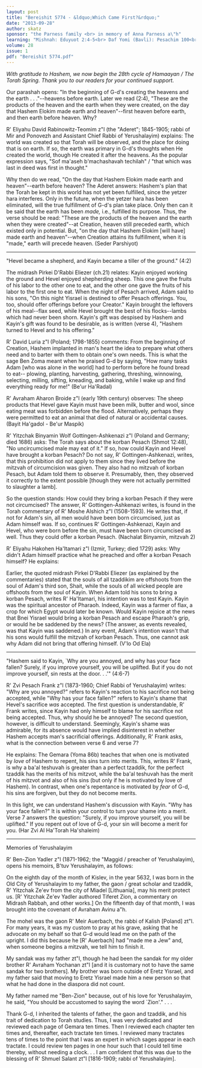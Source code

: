 ```yaml
---
layout: post
title: "Bereishit 5774 - &ldquo;Which Came First?&rdquo;"
date: "2013-09-28"
author: skatz
sponsor: "the Parness family <br> in memory of Anna Parness a\"h"
learning: "Mishnah: Eduyuot 2:4-5<br> Daf Yomi (Bavli): Pesachim 100<br> Halachah: Mishnah Berurah 305:9-11"
volume: 28
issue: 1
pdf: "Bereishit 5774.pdf"
---
```


*With gratitude to Hashem, we now begin  the 28th cycle of Hamaayan / The Torah Spring.  Thank you to our readers for your continued support.*


Our parashah opens: "In the beginning of G-d's creating the heavens and the earth . . ."--heavens before earth. Later we read (2:4), "These are the products of the heaven and the earth when they were created, on the day that Hashem Elokim made earth and heaven"--first heaven before earth, and then earth before heaven. Why?

R' Eliyahu David Rabinowitz-Teomim z"l (the "Aderet"; 1845-1905; rabbi of Mir and Ponovezh and Assistant Chief Rabbi of Yerushalayim) explains: The world was created so that Torah will be observed, and the place for doing that is on earth. If so, the earth was primary in G-d's thoughts when He created the world, though He created it after the heavens. As the popular expression says, "Sof ma'aseh b'machashavah techilah" / "that which was last in deed was first in thought."

Why then do we read, "On the day that Hashem Elokim made earth and heaven"--earth before heaven? The Aderet answers: Hashem's plan that the Torah be kept in this world has not yet been fulfilled, since the yetzer hara interferes. Only in the future, when the yetzer hara has been eliminated, will the true fulfillment of G-d's plan take place. Only then can it be said that the earth has been *made,* i.e., fulfilled its purpose. Thus, the verse should be read: "These are the products of the heaven and the earth when they were created"--at Creation, heaven still preceded earth, which existed only in potential. But, "on the day that Hashem Elokim \[will have\] made earth and heaven"--when Creation attains its fulfillment, when it is "made," earth will precede heaven. (Seder Parshiyot)

********

"Hevel became a shepherd, and Kayin became a tiller of the  ground." (4:2)

The midrash Pirkei D'Rabbi Eliezer (ch.21) relates: Kayin enjoyed working the ground and Hevel enjoyed shepherding sheep. This one gave the fruits of his labor to the other one to eat, and the other one gave the fruits of his labor to the first one to eat. When the night of Pesach arrived, Adam said to his sons, "On this night Yisrael is destined to offer Pesach offerings. You, too, should offer offerings before your Creator." Kayin brought the leftovers of his meal--flax seed, while Hevel brought the best of his flocks--lambs which had never been shorn. Kayin's gift was despised by Hashem and Kayin's gift was found to be desirable, as is written (verse 4), "Hashem turned to Hevel and to his offering."

R' David Luria z"l (Poland; 1798-1855) comments: From the beginning of Creation, Hashem implanted in man's heart the idea to prepare what others need and to barter with them to obtain one's own needs. This is what the sage Ben Zoma meant when he praised G-d by saying, "How many tasks Adam \[who was alone in the world\] had to perform before he found bread to eat-- plowing, planting, harvesting, gathering, threshing, winnowing, selecting, milling, sifting, kneading, and baking, while I wake up and find everything ready for me!" (Be'ur Ha'Radal)

R' Avraham Aharon Broide z"l (early 19th century) observes: The sheep products that Hevel gave Kayin must have been milk, butter and wool, since eating meat was forbidden before the flood. Alternatively, perhaps they were permitted to eat an animal that died of natural or accidental causes. (Bayit Ha'gadol - Be'ur Maspik)

R' Yitzchak Binyamin Wolf Gottingen-Ashkenazi z"l (Poland and Germany; died 1686) asks: The Torah says about the korban Pesach (Shmot 12:48), "No uncircumcised male may eat of it." If so, how could Kayin and Hevel have brought a korban Pesach? Do not say, R' Gottingen-Ashkenazi, writes, that this prohibition did not apply to them since they lived before the mitzvah of circumcision was given. They also had no mitzvah of korban Pesach, but Adam told them to observe it. Presumably, then, they observed it correctly to the extent possible \[though they were not actually permitted to slaughter a lamb\].

So the question stands: How could they bring a korban Pesach if they were not circumcised? The answer, R' Gottingen-Ashkenazi writes, is found in the Torah commentary of R' Moshe Alshich z"l (1508-1593). He writes that, if not for Adam's sin, all men would have been born circumcised, just as Adam himself was. If so, continues R' Gottingen-Ashkenazi, Kayin and Hevel, who were born before the sin, must have been born circumcised as well. Thus they could offer a korban Pesach. (Nachalat Binyamin, mitzvah 2)

R' Eliyahu Hakohen Ha'Itamari z"l (Izmir, Turkey; died 1729) asks: Why didn't Adam himself practice what he preached and offer a korban Pesach himself? He explains:

Earlier, the quoted midrash Pirkei D'Rabbi Eliezer (as explained by the commentaries) stated that the souls of all tzaddikim are offshoots from the soul of Adam's third son, Shait, while the souls of all wicked people are offshoots from the soul of Kayin. When Adam told his sons to bring a korban Pesach, writes R' Ha'Itamari, his intention was to test Kayin. Kayin was the spiritual ancestor of Pharaoh. Indeed, Kayin was a farmer of flax, a crop for which Egypt would later be known. Would Kayin rejoice at the news that Bnei Yisrael would bring a korban Pesach and escape Pharaoh's grip, or would he be saddened by the news? (The answer, as events revealed, was that Kayin was saddened.) In any event, Adam's intention wasn't that his sons would fulfill the mitzvah of korban Pesach. Thus, one cannot ask why Adam did not bring that offering himself. (V'lo Od Ela)

********

"Hashem said to Kayin, `Why are you annoyed, and why has your  face fallen? Surely, if you improve yourself, you will be  uplifted. But if you do not improve yourself, sin rests at the  door. . .'" (4:6-7)

R' Zvi Pesach Frank z"l (1873-1960; Chief Rabbi of Yerushalayim) writes: "Why are you annoyed?" refers to Kayin's reaction to his sacrifice not being accepted, while "Why has your face fallen?" refers to Kayin's shame that Hevel's sacrifice *was* accepted. The first question is understandable, R' Frank writes, since Kayin had only himself to blame for his sacrifice not being accepted. Thus, why should he be annoyed? The second question, however, is difficult to understand. Seemingly, Kayin's shame was admirable, for its absence would have implied disinterest in whether Hashem accepts man's sacrificial offerings. Additionally, R' Frank asks, what is the connection between verse 6 and verse 7?

He explains: The Gemara (Yoma 86b) teaches that when one is motivated by *love* of Hashem to repent, his sins turn into merits. This, writes R' Frank, is why a ba'al teshuvah is greater than a perfect tzaddik, for the perfect tzaddik has the merits of his mitzvot, while the ba'al teshuvah has the merit of his mitzvot and also of his sins (but only if he is motivated by love of Hashem). In contrast, when one's repentance is motivated by *fear* of G-d, his sins are forgiven, but they do not become merits.

In this light, we can understand Hashem's discussion with Kayin. "Why has your face fallen?" It is within your control to turn your shame into a merit. Verse 7 answers the question: "Surely, if you improve yourself, you will be uplifted." If you repent out of love of G-d, your sin will become a merit for you. (Har Zvi Al Ha'Torah Ha'shaleim)

********

Memories of Yerushalayim

R' Ben-Zion Yadler z"l (1871-1962; the "Maggid / preacher of  Yerushalayim), opens his memoirs, B'tuv Yerushalayim, as follows:

On the eighth day of the month of Kislev, in the year 5632, I was born in the Old City of Yerushalayim to my father, the gaon / great scholar and tzaddik, R' Yitzchak Ze'ev from the city of Miadel \[Lithuania\], may his merit protect us. \[R' Yitzchak Ze'ev Yadler authored Tiferet Zion, a commentary on Midrash Rabbah, and other works.\] On the fifteenth day of that month, I was brought into the covenant of Avraham Avinu a"h.

The mohel was the gaon R' Meir Auerbach, the rabbi of Kalish \[Poland\] zt"l. For many years, it was my custom to pray at his grave, asking that he advocate on my behalf so that G-d would lead me on the path of the upright. I did this because he \[R' Auerbach\] had "made me a Jew" and, when someone begins a mitzvah, we tell him to finish it.

My sandak was my father zt"l, though he had been the sandak for my older brother R' Avraham Yochanan zt"l \[and it is customary not to have the same sandak for two brothers\]. My brother was born outside of Eretz Yisrael, and my father said that moving to Eretz Yisrael made him a new person so that what he had done in the diaspora did not count.

My father named me "Ben-Zion" because, out of his love for Yerushalayim, he said, "You should be accustomed to saying the word `Zion'." . . .

Thank G-d, I inherited the talents of father, the gaon and tzaddik, and his trait of dedication to Torah studies. Thus, I was very dedicated and reviewed each page of Gemara ten times. Then I reviewed each chapter ten times and, thereafter, each tractate ten times. I reviewed many tractates tens of times to the point that I was an expert in which sages appear in each tractate. I could review ten pages in one hour such that I could tell time thereby, without needing a clock. . . I am confident that this was due to the blessing of R' Shmuel Salant zt"l \[1816-1909; rabbi of Yerushalayim\].

